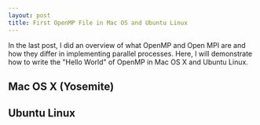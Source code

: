 ```yaml
---
layout: post
title: First OpenMP File in Mac OS and Ubuntu Linux
---
```


In the last post, I did an overview of what OpenMP and Open MPI are and how they
differ in implementing parallel processes. Here, I will demonstrate how to write
the "Hello World" of OpenMP in Mac OS X and Ubuntu Linux.

## Mac OS X (Yosemite)


## Ubuntu Linux


